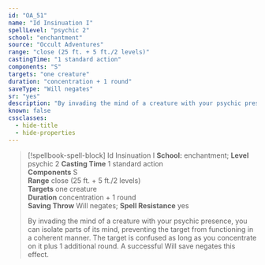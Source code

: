 ```yaml
---
id: "OA_51"
name: "Id Insinuation I"
spellLevel: "psychic 2"
school: "enchantment"
source: "Occult Adventures"
range: "close (25 ft. + 5 ft./2 levels)"
castingTime: "1 standard action"
components: "S"
targets: "one creature"
duration: "concentration + 1 round"
saveType: "Will negates"
sr: "yes"
description: "By invading the mind of a creature with your psychic presence, you can isolate parts of its mind, preventing the target from functioning in a coherent manner. The target is confused as long as you concentrate on it plus 1 additional round. A successful Will save negates this effect."
known: false
cssclasses:
  - hide-title
  - hide-properties
---
```


> [!spellbook-spell-block] Id Insinuation I
> **School:** enchantment; **Level** psychic 2
> **Casting Time** 1 standard action  
> **Components** S  
> **Range** close (25 ft. + 5 ft./2 levels)  
> **Targets** one creature  
> **Duration** concentration + 1 round  
> **Saving Throw** Will negates; **Spell Resistance** yes
> 
> By invading the mind of a creature with your psychic presence, you can isolate parts of its mind, preventing the target from functioning in a coherent manner. The target is confused as long as you concentrate on it plus 1 additional round. A successful Will save negates this effect.